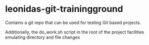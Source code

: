 # leonidas-git-trainingground

Contains a git repo that can be used for testing Git based projects. 

Additionally, the do_work.sh script in the root of the project facilities emulating directory and file changes
